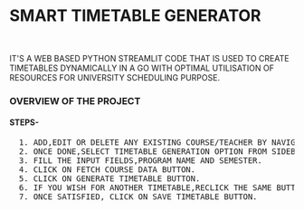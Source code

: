 <h1>SMART TIMETABLE GENERATOR</h1>
<br>
<p>
  IT'S A WEB BASED PYTHON STREAMLIT CODE THAT IS USED TO CREATE TIMETABLES DYNAMICALLY IN A GO WITH OPTIMAL UTILISATION OF RESOURCES FOR UNIVERSITY SCHEDULING PURPOSE.
</p>
  <h3>OVERVIEW OF THE PROJECT</h3>
  <H4> STEPS- </H4>
  <pre>
  1. ADD,EDIT OR DELETE ANY EXISTING COURSE/TEACHER BY NAVIGATING FROM THE SIDEBAR.
  2. ONCE DONE,SELECT TIMETABLE GENERATION OPTION FROM SIDEBAR TO START GENERATION PROCESS.
  3. FILL THE INPUT FIELDS,PROGRAM NAME AND SEMESTER.
  4. CLICK ON FETCH COURSE DATA BUTTON.
  5. CLICK ON GENERATE TIMETABLE BUTTON.
  6. IF YOU WISH FOR ANOTHER TIMETABLE,RECLICK THE SAME BUTTON.
  7. ONCE SATISFIED, CLICK ON SAVE TIMETABLE BUTTON.
  
</pre>

